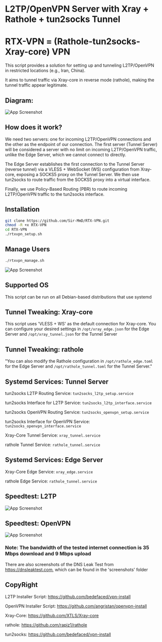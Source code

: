 
# L2TP/OpenVPN Server with Xray + Rathole + tun2socks Tunnel
# RTX-VPN = (Rathole-tun2socks-Xray-core) VPN


This script provides a solution for setting up and tunneling L2TP/OpenVPN in restricted locations (e.g., Iran, China).

It aims to tunnel traffic via Xray-core in reverse mode (rathole), making the tunnel traffic appear legitimate.

## Diagram:
![App Screenshot](https://raw.githubusercontent.com/Sir-MmD/RTX-VPN/refs/heads/main/diagram.PNG)

## How does it work?
We need two servers: one for incoming L2TP/OpenVPN connections and the other as the endpoint of our connection. The first server (Tunnel Server) will be considered a server with no limit on incoming L2TP/OpenVPN traffic, unlike the Edge Server, which we cannot connect to directly.

The Edge Server establishes the first connection to the Tunnel Server (reverse tunnel) via a VLESS + WebSocket (WS) configuration from Xray-core, exposing a SOCKS5 proxy on the Tunnel Server. We then use tun2socks to route traffic from the SOCKS5 proxy into a virtual interface.

Finally, we use Policy-Based Routing (PBR) to route incoming L2TP/OpenVPN traffic to the tun2socks interface.

## Installation
```bash
git clone https://github.com/Sir-MmD/RTX-VPN.git
chmod -R +x RTX-VPN
cd RTX-VPN
./rtxvpn_setup.sh
```
## Manage Users
```bash
./rtxvpn_manage.sh
```
![App Screenshot](https://raw.githubusercontent.com/Sir-MmD/RTX-VPN/refs/heads/main/screenshots/menu.png)
## Supported OS
This script can be run on all Debian-based distributions that use systemd
## Tunnel Tweaking: Xray-core
This script uses 'VLESS + WS' as the default connection for Xray-core. You can configure your desired settings in ```/opt/xray_edge.json``` for the Edge Server and ```/opt/xray_tunnel.json``` for the Tunnel Server
## Tunnel Tweaking: rathole
"You can also modify the Rathole configuration in ```/opt/rathole_edge.toml``` for the Edge Server and ```/opt/rathole_tunnel.toml``` for the Tunnel Server."
## Systemd Services: Tunnel Server
tun2socks L2TP Routing Service: ```tun2socks_l2tp_setup.service```

tun2socks Interface for L2TP Service: ```tun2socks_l2tp_interface.service```

tun2socks OpenVPN Routing Service: ```tun2socks_openvpn_setup.service```

tun2socks Interface for OpenVPN Service: ```tun2socks_openvpn_interface.service```

Xray-Core Tunnel Service: ```xray_tunnel.service```

rathole Tunnel Service: ```rathole_tunnel.service```

## Systemd Services: Edge Server
Xray-Core Edge Service: ```xray_edge.service```

rathole Edge Service: ```rathole_tunnel.service```

## Speedtest: L2TP
![App Screenshot](https://raw.githubusercontent.com/Sir-MmD/RTX-VPN/refs/heads/main/screenshots/l2tp/speedtest.jpg)
## Speedtest: OpenVPN
![App Screenshot](https://raw.githubusercontent.com/Sir-MmD/RTX-VPN/refs/heads/main/screenshots/openvpn/speedtest.jpg)

### Note: The bandwidth of the tested internet connection is 35 Mbps download and 9 Mbps upload
There are also screenshots of the DNS Leak Test from https://dnsleaktest.com, which can be found in the 'screenshots' folder
## CopyRight
L2TP Installer Script: https://github.com/bedefaced/vpn-install

OpenVPN Installer Script: https://github.com/angristan/openvpn-install

Xray-Core: https://github.com/XTLS/Xray-core

rathole: https://github.com/rapiz1/rathole

tun2socks: https://github.com/bedefaced/vpn-install
